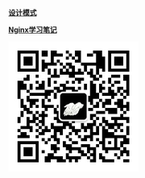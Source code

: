 <a href="https://github.com/2857944093/springboot-series/blob/master/springboot-designmode/readme.md"><strong>设计模式</strong></a> 

<a href="https://github.com/2857944093/springboot-series/blob/master/springboot-designmode/readme.md"><strong>Nginx学习笔记</strong></a> 



<img src="https://github.com/2857944093/springboot-series/blob/master/springboot-study/image/qrcode_for_gh_29e343804c32_258.jpg"/>
